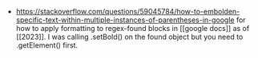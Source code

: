 - https://stackoverflow.com/questions/59045784/how-to-embolden-specific-text-within-multiple-instances-of-parentheses-in-google for how to apply formatting to regex-found blocks in [[google docs]] as of [[2023]]. I was calling .setBold() on the found object but you need to .getElement() first.
